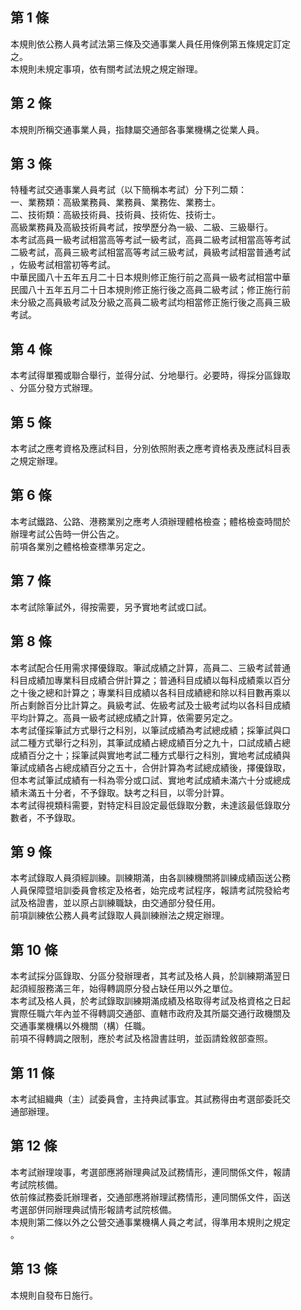 第 1 條
-------
本規則依公務人員考試法第三條及交通事業人員任用條例第五條規定訂定  
之。  
本規則未規定事項，依有關考試法規之規定辦理。

第 2 條
-------
本規則所稱交通事業人員，指隸屬交通部各事業機構之從業人員。

第 3 條
-------
特種考試交通事業人員考試（以下簡稱本考試）分下列二類：  
一、業務類：高級業務員、業務員、業務佐、業務士。  
二、技術類：高級技術員、技術員、技術佐、技術士。  
高級業務員及高級技術員考試，按學歷分為一級、二級、三級舉行。  
本考試高員一級考試相當高等考試一級考試，高員二級考試相當高等考試  
二級考試，高員三級考試相當高等考試三級考試，員級考試相當普通考試  
，佐級考試相當初等考試。  
中華民國八十五年五月二十日本規則修正施行前之高員一級考試相當中華  
民國八十五年五月二十日本規則修正施行後之高員二級考試；修正施行前  
未分級之高員級考試及分級之高員二級考試均相當修正施行後之高員三級  
考試。

第 4 條
-------
本考試得單獨或聯合舉行，並得分試、分地舉行。必要時，得採分區錄取  
、分區分發方式辦理。

第 5 條
-------
本考試之應考資格及應試科目，分別依照附表之應考資格表及應試科目表  
之規定辦理。

第 6 條
-------
本考試鐵路、公路、港務業別之應考人須辦理體格檢查；體格檢查時間於  
辦理考試公告時一併公告之。  
前項各業別之體格檢查標準另定之。

第 7 條
-------
本考試除筆試外，得按需要，另予實地考試或口試。

第 8 條
-------
本考試配合任用需求擇優錄取。筆試成績之計算，高員二、三級考試普通  
科目成績加專業科目成績合併計算之；普通科目成績以每科成績乘以百分  
之十後之總和計算之；專業科目成績以各科目成績總和除以科目數再乘以  
所占剩餘百分比計算之。員級考試、佐級考試及士級考試均以各科目成績  
平均計算之。高員一級考試總成績之計算，依需要另定之。  
本考試僅採筆試方式舉行之科別，以筆試成績為考試總成績；採筆試與口  
試二種方式舉行之科別，其筆試成績占總成績百分之九十，口試成績占總  
成績百分之十；採筆試與實地考試二種方式舉行之科別，實地考試成績與  
筆試成績各占總成績百分之五十，合併計算為考試總成績後，擇優錄取，  
但本考試筆試成績有一科為零分或口試、實地考試成績未滿六十分或總成  
績未滿五十分者，不予錄取。缺考之科目，以零分計算。  
本考試得視類科需要，對特定科目設定最低錄取分數，未達該最低錄取分  
數者，不予錄取。

第 9 條
-------
本考試錄取人員須經訓練。訓練期滿，由各訓練機關將訓練成績函送公務  
人員保障暨培訓委員會核定及格者，始完成考試程序，報請考試院發給考  
試及格證書，並以原占訓練職缺，由交通部分發任用。  
前項訓練依公務人員考試錄取人員訓練辦法之規定辦理。

第 10 條
--------
本考試採分區錄取、分區分發辦理者，其考試及格人員，於訓練期滿翌日  
起須經服務滿三年，始得轉調原分發占缺任用以外之單位。  
本考試及格人員，於考試錄取訓練期滿成績及格取得考試及格資格之日起  
實際任職六年內並不得轉調交通部、直轄市政府及其所屬交通行政機關及  
交通事業機構以外機關（構）任職。  
前項不得轉調之限制，應於考試及格證書註明，並函請銓敘部查照。

第 11 條
--------
本考試組織典（主）試委員會，主持典試事宜。其試務得由考選部委託交  
通部辦理。

第 12 條
--------
本考試辦理竣事，考選部應將辦理典試及試務情形，連同關係文件，報請  
考試院核備。  
依前條試務委託辦理者，交通部應將辦理試務情形，連同關係文件，函送  
考選部併同辦理典試情形報請考試院核備。  
本規則第二條以外之公營交通事業機構人員之考試，得準用本規則之規定  
。

第 13 條
--------
本規則自發布日施行。


